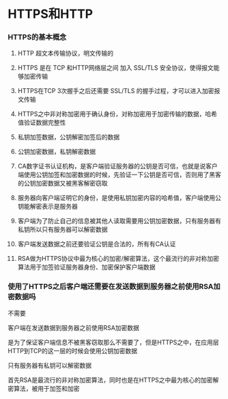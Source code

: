 # HTTPS和HTTP

### HTTPS的基本概念

1. HTTP 超文本传输协议，明文传输的

2. HTTPS 是在 TCP 和HTTP网络层之间 加入 SSL/TLS 安全协议，使得报文能够加密传输

3. HTTPS在TCP 3次握手之后还需要 SSL/TLS 的握手过程，才可以进入加密报文传输

4. HTTPS之中非对称加密用于确认身份，对称加密用于加密传输的数据，哈希值验证数据完整性

5. 私钥加签数据，公钥解密加签后的数据

6. 公钥加密数据，私钥解密数据

7. CA数字证书认证机构，是客户端验证服务器的公钥是否可信，也就是说客户端使用公钥加签和加密数据的时候，先验证一下公钥是否可信，否则用了黑客的公钥加密数据又被黑客解密窃取

8. 服务器向客户端证明它的身份，是使用私钥加密内容的哈希值，客户端使用公钥能解密表示是服务器

9. 客户端为了防止自己的信息被其他人读取需要用公钥加密数据，只有服务器有私钥所以只有服务器可以解密数据

10. 客户端发送数据之前还要验证公钥是合法的，所有有CA认证

11. RSA做为HTTPS协议中最为核心的加密/解密算法，这个最流行的非对称加密算法用于加签验证服务器身份、加密保护客户端数据

### 使用了HTTPS之后客户端还需要在发送数据到服务器之前使用RSA加密数据吗

不需要

客户端在发送数据到服务器之前使用RSA加密数据

是为了保证客户端信息不被黑客窃取那么不需要了，但是HTTPS之中，在应用层HTTP到TCP的这一层的时候会使用公钥加密数据

只有服务器有私钥可以解密数据 

首先RSA是最流行的非对称加密算法，同时也是在HTTPS之中最为核心的加密解密算法，被用于加签和加密